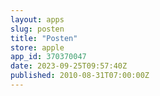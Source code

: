 ```yaml
---
layout: apps
slug: posten
title: "Posten"
store: apple
app_id: 370370047
date: 2023-09-25T09:57:40Z
published: 2010-08-31T07:00:00Z
---
```


